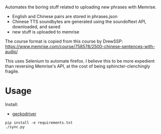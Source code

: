 Automates the boring stuff related to uploading new phrases with Memrise.

- English and Chinese pairs are stored in phrases.json
- Chinese TTS soundbytes are generated using the soundoftext API, downloaded, and saved
- new stuff is uploaded to memrise

The course format is copied from this course by DrewSSP:
https://www.memrise.com/course/758578/2500-chinese-sentences-with-audio/

This uses Selenium to automate firefox. I believe this to be more expedient than reversing Memrise's API, at the cost of being sphincter-clenchingly fragile.

# Usage

Install:

- [geckodriver](https://github.com/mozilla/geckodriver/releases)

```
pip install -e requirements.txt
./sync.py
```
